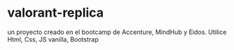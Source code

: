 # valorant-replica
un proyecto creado en el bootcamp de Accenture, MindHub y Eidos.
Utilice Html, Css, JS vanilla, Bootstrap
